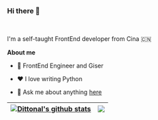 ### Hi there 👋

<br />

I'm a self-taught FrontEnd developer from Cina 🇨🇳

**About me**

- 💼 FrontEnd Engineer and Giser

- ❤️ I love writing Python

- 💬 Ask me about anything [here](https://github.com/Dittonal/Dittonal/issues)




| <a href="https://github.com/anuraghazra/github-readme-stats"><img align="center" src="https://github-readme-stats.vercel.app/api?username=Dittonal&show_icons=true&include_all_commits=true&theme=buefy&hide_border=true" alt="Dittonal's github stats" /></a> | <a href="https://github.com/anuraghazra/github-readme-stats"><img align="center" src="https://github-readme-stats.vercel.app/api/top-langs/?username=Dittonal&layout=compact&theme=buefy&hide_border=true" /></a> |
| ------------- | ------------- |


<!--
**Dittonal/Dittonal** is a ✨ _special_ ✨ repository because its `README.md` (this file) appears on your GitHub profile.

Here are some ideas to get you started:

- 🔭 I’m currently working on ...
- 🌱 I’m currently learning ...
- 👯 I’m looking to collaborate on ...
- 🤔 I’m looking for help with ...
- 💬 Ask me about ...
- 📫 How to reach me: ...
- 😄 Pronouns: ...
- ⚡ Fun fact: ...
-->
